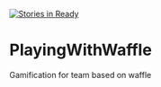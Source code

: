 [![Stories in Ready](https://badge.waffle.io/OvasPowDev/PlayingWithWaffle.png?label=ready&title=Ready)](https://waffle.io/OvasPowDev/PlayingWithWaffle?utm_source=badge)
# PlayingWithWaffle
Gamification for team based on waffle
